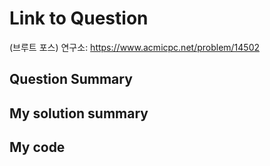 # Link to Question
(브루트 포스) 연구소: https://www.acmicpc.net/problem/14502

## Question Summary

## My solution summary

## My code
